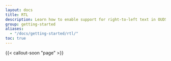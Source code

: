 ```yaml
---
layout: docs
title: RTL
description: Learn how to enable support for right-to-left text in OUDS Web across our layout, components, and utilities.
group: getting-started
aliases:
  - "/docs/getting-started/rtl/"
toc: true
---
```


{{< callout-soon "page" >}}
